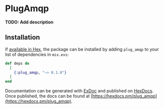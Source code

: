 # PlugAmqp

**TODO: Add description**

## Installation

If [available in Hex](https://hex.pm/docs/publish), the package can be installed
by adding `plug_amqp` to your list of dependencies in `mix.exs`:

```elixir
def deps do
  [
    {:plug_amqp, "~> 0.1.0"}
  ]
end
```

Documentation can be generated with [ExDoc](https://github.com/elixir-lang/ex_doc)
and published on [HexDocs](https://hexdocs.pm). Once published, the docs can
be found at [https://hexdocs.pm/plug_amqp](https://hexdocs.pm/plug_amqp).
